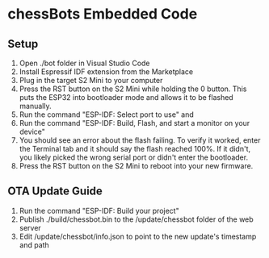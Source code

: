 # chessBots Embedded Code

## Setup
1. Open ./bot folder in Visual Studio Code
2. Install Espressif IDF extension from the Marketplace
3. Plug in the target S2 Mini to your computer
4. Press the RST button on the S2 Mini while holding the 0 button. This puts the ESP32 into bootloader mode and allows it to be flashed manually.
5. Run the command "ESP-IDF: Select port to use" and 
6. Run the command "ESP-IDF: Build, Flash, and start a monitor on your device"
7. You should see an error about the flash failing. To verify it worked, enter the Terminal tab and it should say the flash reached 100%. If it didn't, you likely picked the wrong serial port or didn't enter the bootloader.
8. Press the RST button on the S2 Mini to reboot into your new firmware.

## OTA Update Guide
1. Run the command "ESP-IDF: Build your project"
2. Publish ./build/chessbot.bin to the /update/chessbot folder of the web server
3. Edit /update/chessbot/info.json to point to the new update's timestamp and path